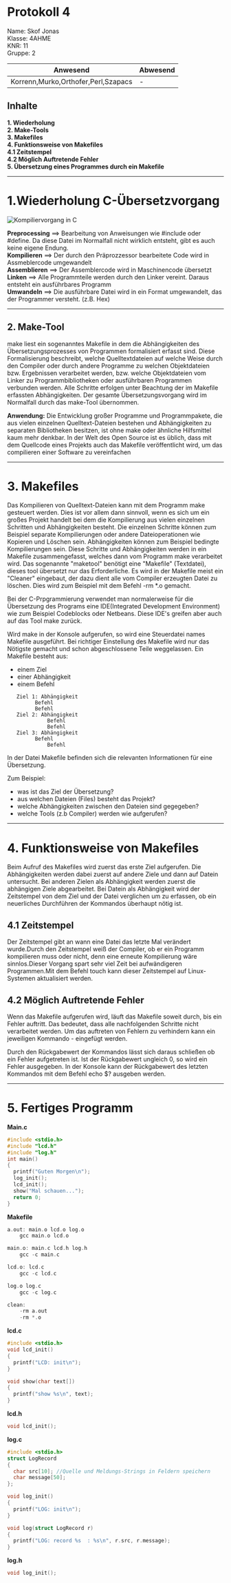 # Protokoll 4 #
Name: Skof Jonas  
Klasse: 4AHME  
KNR: 11  
Gruppe: 2  


| Anwesend  | Abwesend  |
|---|---|
| Korrenn,Murko,Orthofer,Perl,Szapacs | -  |



## Inhalte ##  
**1.  Wiederholung**        
**2.  Make-Tools**        
**3.  Makefiles**       
**4.  Funktionsweise von Makefiles**      
**4.1 Zeitstempel**       
**4.2 Möglich Auftretende Fehler**       
**5.  Übersetzung eines Programmes durch ein Makefile**            

***


# 1.Wiederholung C-Übersetzvorgang #


![Kompiliervorgang in C](compiling.png) 

**Preprocessing** ==> Bearbeitung von Anweisungen wie #include oder #define. Da diese Datei im Normalfall nicht wirklich                          			    entsteht, gibt es auch keine eigene Endung.  
**Kompilieren** ==>		Der durch den Präprozzessor bearbeitete Code wird in Assmeblercode umgewandelt    
**Assemblieren** ==>	Der Assemblercode wird in Maschinencode übersetzt  
**Linken** ==>	      Alle Programmteile werden durch den Linker vereint. Daraus entsteht ein ausführbares Programm  
**Umwandeln** ==>	    Die ausführbare Datei wird in ein Format umgewandelt, das der Programmer versteht. (z.B. Hex) 

***

## 2. Make-Tool ##
make liest ein sogenanntes Makefile in dem die Abhängigkeiten des Übersetzungsprozesses von Programmen formalisiert erfasst sind. Diese Formalisierung beschreibt, welche Quelltextdateien auf welche Weise durch den Compiler oder durch andere Programme zu welchen Objektdateien bzw. Ergebnissen verarbeitet werden, bzw. welche Objektdateien vom Linker zu Programmbibliotheken oder ausführbaren Programmen verbunden werden. Alle Schritte erfolgen unter Beachtung der im Makefile erfassten Abhängigkeiten.
Der gesamte Übersetzungsvorgang wird im Normalfall durch das make-Tool übernommen.

**Anwendung:**
Die Entwicklung großer Programme und Programmpakete, die aus vielen einzelnen Quelltext-Dateien bestehen und Abhängigkeiten zu separaten Bibliotheken besitzen, ist ohne make oder ähnliche Hilfsmittel kaum mehr denkbar. In der Welt des Open Source ist es üblich, dass mit dem Quellcode eines Projekts auch das Makefile veröffentlicht wird, um das compilieren einer Software zu vereinfachen
***
# 3. Makefiles #
Das Kompilieren von Quelltext-Dateien kann mit dem Programm make gesteuert werden. Dies ist vor allem dann sinnvoll, wenn es sich um ein großes Projekt handelt bei dem die Kompilierung aus vielen einzelnen Schritten und Abhängigkeiten besteht. Die einzelnen Schritte können zum Beispiel separate Kompilierungen oder andere Dateioperationen wie Kopieren und Löschen sein. Abhängigkeiten können zum Beispiel bedingte Kompilierungen sein. Diese Schritte und Abhängigkeiten werden in ein Makefile zusammengefasst, welches dann vom Programm make verarbeitet wird.
Das sogenannte "maketool" benötigt eine "Makefile" (Textdatei), dieses tool übersetzt nur das Erforderliche. Es wird in der Makefile meist ein "Cleaner" eingebaut, der dazu dient alle vom Compiler erzeugten Datei zu löschen. Dies wird zum Beispiel mit dem Befehl -rm *.o gemacht.

Bei der C-Prpgrammierung verwendet man normalerweise für die Übersetzung des Programs eine IDE(Integrated Development Environment) wie zum Beispiel Codeblocks oder Netbeans. Diese IDE's greifen aber auch auf das Tool make zurück.

Wird make in der Konsole aufgerufen, so wird eine Steuerdatei names Makefile ausgeführt.
Bei richtiger Einstellung des Makefile wird nur das Nötigste gemacht und schon abgeschlossene Teile weggelassen.
Ein Makefile besteht aus:
   *  einem Ziel
   *  einer Abhängigkeit
   *  einem Befehl
```   
   Ziel 1: Abhängigkeit  
	     Befehl  
	     Befehl  
   Ziel 2: Abhängigkeit  
    	     Befehl 
    	     Befehl 
   Ziel 3: Abhängigkeit  
	     Befehl 
             Befehl 
```   

In der Datei Makefile befinden sich die relevanten Informationen für eine Übersetzung.

Zum Beispiel:
   *  was ist das Ziel der Übersetzung?
   *  aus welchen Dateien (Files) besteht das Projekt?
   *  welche Abhängigkeiten zwischen den Dateien sind gegegeben?
   *  welche Tools (z.b Compiler) werden wie aufgerufen?

***
# 4. Funktionsweise von Makefiles #
Beim Aufruf des Makefiles wird zuerst das erste Ziel aufgerufen. Die Abhängigkeiten werden dabei zuerst auf andere Ziele und dann auf Datein untersucht. Bei anderen Zielen als Abhängigkeit werden zuerst die abhängigen Ziele abgearbeitet. Bei Datein als Abhängigkeit wird der Zeitstempel von dem Ziel und der Datei verglichen um zu erfassen, ob ein neuerliches Durchführen der Kommandos überhaupt nötig ist.

## 4.1 Zeitstempel ##
Der Zeitstempel gibt an wann eine Datei das letzte Mal verändert wurde.Durch den Zeitstempel weiß der Compiler, ob er ein Programm kompilieren muss oder nicht, denn eine erneute Kompilierung wäre sinnlos.Dieser Vorgang spart sehr viel Zeit bei aufwändigeren Programmen.Mit dem Befehl touch kann dieser Zeitstempel auf Linux-Systemen aktualisiert werden.
  
## 4.2 Möglich Auftretende Fehler ##
Wenn das Makefile aufgerufen wird, läuft das Makefile soweit durch, bis ein Fehler auftritt. Das bedeutet, dass alle nachfolgenden Schritte nicht verarbeitet werden. Um das auftreten von Fehlern zu verhindern kann ein jeweiligen Kommando *-* eingefügt werden.

Durch den Rückgabewert der Kommandos lässt sich daraus schließen ob ein Fehler aufgetreten ist. Ist der Rückgabewert ungleich 0, so wird ein Fehler ausgegeben. In der Konsole kann der Rückgabewert des letzten Kommandos mit dem Befehl echo $? ausgeben werden.

***
# 5. Fertiges Programm #

**Main.c**

```c
#include <stdio.h>
#include "lcd.h"
#include "log.h"
int main()
{
  printf("Guten Morgen\n");
  log_init();
  lcd_init();
  show("Mal schauen...");
  return 0;
}
```

**Makefile**

```c
a.out: main.o lcd.o log.o
	gcc main.o lcd.o

main.o: main.c lcd.h log.h
	gcc -c main.c

lcd.o: lcd.c
	gcc -c lcd.c

log.o log.c
	gcc -c log.c

clean:
	-rm a.out
	-rm *.o 

```

**lcd.c**

```c
#include <stdio.h>
void lcd_init()
{
  printf("LCD: init\n");
}

void show(char text[])
{
  printf("show %s\n", text);
}

```

**lcd.h**

```c
void lcd_init();
```

**log.c**
```c
#include <stdio.h>
struct LogRecord
{
  char src[10];	//Quelle und Meldungs-Strings in Feldern speichern
  char message[50];
};

void log_init() 
{
  printf("LOG: init\n");
}

void log(struct LogRecord r)
{
  printf("LOG: record %s  : %s\n", r.src, r.message);
}

```
**log.h**
```c
void log_init();

```







































